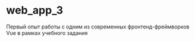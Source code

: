 # web_app_3

Первый опыт работы с одним из современных фронтенд-фреймворков Vue в рамках учебного задания
